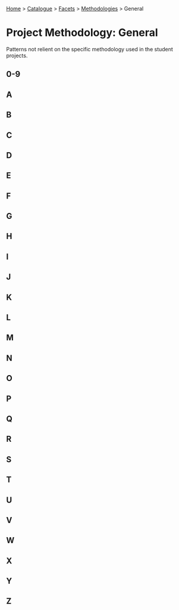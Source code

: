 [Home](../../../README.md) > [Catalogue](../../../Patterns_catalogue.md) > [Facets](../facets.md) > [Methodologies](methodologies.md) > General
# Project Methodology: General

Patterns not relient on the specific methodology used in the student projects.

## 0-9

## A

## B

## C

## D

## E

## F

## G

## H

## I

## J

## K

## L

## M

## N

## O

## P

## Q

## R

## S

## T

## U

## V

## W

## X

## Y

## Z
